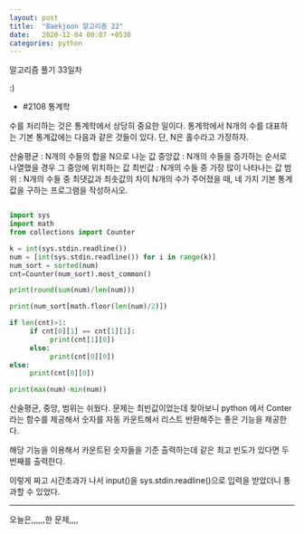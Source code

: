 ```yaml
---
layout: post
title:  "Baekjoon 알고리즘 22"
date:   2020-12-04 00:07 +0530
categories: python
---
```


알고리즘 풀기 33일차

:)


- #2108     통계학


수를 처리하는 것은 통계학에서 상당히 중요한 일이다. 
통계학에서 N개의 수를 대표하는 기본 통계값에는 다음과 같은 것들이 있다. 단, N은 홀수라고 가정하자.

산술평균 : N개의 수들의 합을 N으로 나눈 값
중앙값 : N개의 수들을 증가하는 순서로 나열했을 경우 그 중앙에 위치하는 값
최빈값 : N개의 수들 중 가장 많이 나타나는 값
범위 : N개의 수들 중 최댓값과 최솟값의 차이
N개의 수가 주어졌을 때, 네 가지 기본 통계값을 구하는 프로그램을 작성하시오.

```python

import sys
import math
from collections import Counter

k = int(sys.stdin.readline())
num = [int(sys.stdin.readline()) for i in range(k)]
num_sort = sorted(num)
cnt=Counter(num_sort).most_common()

print(round(sum(num)/len(num)))

print(num_sort[math.floor(len(num)/2)])

if len(cnt)>1:
     if cnt[0][1] == cnt[1][1]:
          print(cnt[1][0])
     else:
          print(cnt[0][0])
else:
     print(cnt[0][0])

print(max(num)-min(num))

```

산술평균, 중앙, 범위는 쉬웠다. 문제는 최빈값이었는데 찾아보니 python 에서 Conter라는 함수를 제공해서 숫자를 자동 카운트해서 리스트 반환해주는 좋은 기능을 제공한다.

해당 기능을 이용해서 카운트된 숫자들을 기준 출력하는데 같은 최고 빈도가 있다면 두번째를 출력한다.

이렇게 짜고 시간초과가 나서 input()을 sys.stdin.readline()으로 입력을 받았더니 통과할 수 있었다.

---

오늘은,,,,,,한 문제,,,,